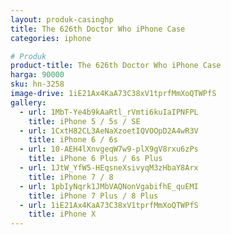 ```yaml
---
layout: produk-casinghp
title: The 626th Doctor Who iPhone Case
categories: iphone

# Produk
product-title: The 626th Doctor Who iPhone Case
harga: 90000
sku: hn-3258
image-drive: 1iE21Ax4KaA73C38xV1tprfMmXoQTWPfS
gallery:
  - url: 1MbT-Ye4b9kAaRtl_rVmti6kuIaIPNFPL
    title: iPhone 5 / 5s / SE
  - url: 1CxtH82CL3AeNaXzoetIQVOOpD2A4wR3V
    title: iPhone 6 / 6s
  - url: 10-AEH4lXnvgeqW7w9-plX9gV8rxu6zPs
    title: iPhone 6 Plus / 6s Plus
  - url: 1JtW_YfW5-HEqsneXsivyqM3zHbaY8Arx
    title: iPhone 7 / 8
  - url: 1pbIyNqrk1JMbVAQNonVgabifhE_quEMI
    title: iPhone 7 Plus / 8 Plus
  - url: 1iE21Ax4KaA73C38xV1tprfMmXoQTWPfS
    title: iPhone X
---
```

